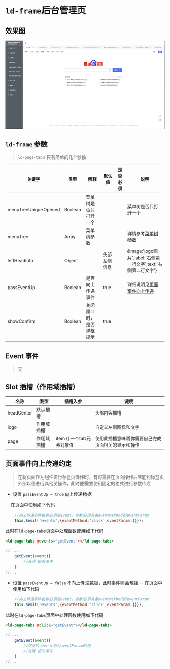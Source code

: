 # `ld-frame`后台管理页

## 效果图

  ![效果图](../effect/ld-frame.png)

## `ld-frame` 参数

> `ld-page-tabs` 只有简单的几个参数

|关键字|类型|解释|默认值|是否必须|说明|
|-|-|-|-|-|-|
|menuTreeUniqueOpened|Boolean|菜单树是否只打开一个|||菜单树是否只打开一个|
|menuTree|Array|菜单树参数|||详情参考[菜单树参数](./ld-menu-tree.md##`ld-menu-tree`属性)|
|leftHeadInfo|Object||头部左侧信息||{image:'logo图片',label:'右侧第一行文字',text:'右侧第二行文字'}||
|passEventUp|Boolean|是否向上传递事件|true||详细说明见[页面事件向上传递](##页面事件向上传递约定)|
|showConfirm|Boolean|关闭窗口时，是否弹框提示|true|||


## Event 事件
 > 无


## Slot 插槽（作用域插槽）
|名称|类型|插槽入参|说明|
|-|-|-|-|
|headCenter|默认插槽||头部内容插槽|
|logo|作用域插槽||自定义左侧图标和文字|
|page|作用域插槽|item {} 一个tab元素对象值|使用此插槽意味着你需要自己完成页面相关的显示和操作|


## 页面事件向上传递约定

> 在将页面作为组件进行标签页操作时，有时需要在页面操作后床底到标签页外部以便进行其他关操作，此时便需要使用固定的格式进行参数传递

- 设置 `passEventUp = true` 向上传递数据

-- 在页面中使用如下代码
```javascript
	//向上传递事件名称必须是event，参数必须具备eventMethod和eventParam
	this.$emit('events',{eventMethod:'click',eventParam:{}});
```
此时在`ld-page-tabs`页面中处理函数使用如下代码
```html
<ld-page-tabs @events="getEvent"></ld-page-tabs>
```
```javascript
//....
	getEvent(event){
		//处理 相关事件
	}
//...
```

- 设置 `passEventUp = false` 不向上传递数据，此时事件则会散播
-- 在页面中使用如下代码
```javascript
	//向上传递事件名称必须是event，参数必须具备eventMethod和eventParam
	this.$emit('events',{eventMethod:'click',eventParam:{}});
```
此时在`ld-page-tabs`页面中处理函数使用如下代码
```html
<ld-page-tabs @click="getEvent"></ld-page-tabs>
```
```javascript
//....
	getEvent(event){
		//这里的 event则为eventParam的值
		//处理 相关事件
	}
//...
```
